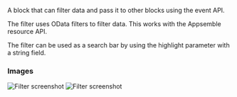 A block that can filter data and pass it to other blocks using the event API.

The filter uses OData filters to filter data. This works with the Appsemble resource API.

The filter can be used as a search bar by using the highlight parameter with a string field.

### Images

![Filter screenshot](https://gitlab.com/appsemble/appsemble/-/raw/0.32.2-test.8/config/assets/filter.png)
![Filter screenshot](https://gitlab.com/appsemble/appsemble/-/raw/0.32.2-test.8/config/assets/filter-search-bar.png)
